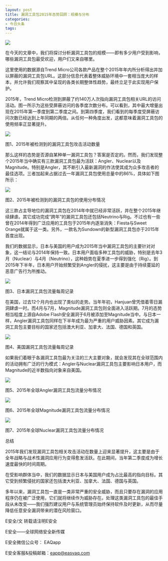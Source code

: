 ```yaml
---
layout: post
title: 漏洞工具包2015年态势回顾：规模与分布
categories:
- 今日头条
tags:
---
```

![](http://p3.pstatp.com/large/3230005e3a881f4e1d5)

在今天的文章中，我们将探讨分析漏洞工具包的规模——即有多少用户受到影响，哪些漏洞工具包最受欢迎，用户们又来自哪里。

这里使用的数据源自Trend Micro公司各款产品在整个2015年年内所分析得出并加以屏蔽的漏洞工具包URL。这部分信息代表着整体威胁环境中一套相当庞大的样本，并允许我们观察其中呈现的各类长期整体性趋势，最终立足于此实现用户保护。

2015年，Trend Micro检测到屏蔽了约140万人次指向漏洞工具包相关URL的访问活动。图一所示为这些受屏蔽访问的各季度次数分布。可以看到，其中最大增量出现在2015年第一季度到第二季度之间。到第四季度，我们看到的每季度受屏蔽访问次数已经达到上年同期的两倍。从任何一种角度出发，这都意味着漏洞工具包的使用频率正显著提升。

![](http://p3.pstatp.com/large/3250001312aefe0a9d4)

图1、2015年被检测到的漏洞工具包攻击活动数量

那么这样的态势是否源自某种单一漏洞工具包？答案是否定的。然而，我们发现整个2015年当中确实有三款漏洞工具包最为活跃：Angler、Nuclear以及Magnitude。特别是Angler，其不断引入最新漏洞的作法使其成为众多攻击者的最佳选项。三者加起来占据过去一年漏洞工具包使用总量中的86%，具体如下图所示：

![](http://p3.pstatp.com/large/2f400083071472fd304)

图2、2015年被检测到的漏洞工具包的使用分布情况

这三款占主导地位的漏洞工具包在2014年中就已经非常活跃，并在整个2015年继续肆虐。其它成功完成“跨年”的漏洞工具包还包括Neutrino与Rig。不过也有一些曾在2014年得到广泛应用的工具包于2015年内逐渐消失：Fiesta与Sweet Orange就属于这一类。另外，一款名为Sundown的新型漏洞工具包亦于2015年首度出现。

我们的数据显示，日本与美国的用户成为2015年当中漏洞工具包的主要针对对象，这一结论与2014年保持一致。日本用户面临多种工具包的威胁，特别是去年3月（Nuclear）与4月（Neutrino），这种趋势在夏季进一步得到强化（Rig）。到2015年下半年，日本用户开始频繁受到Angler的侵扰，这主要是由于持续蔓延的恶意广告行为所推动。

![](http://p3.pstatp.com/large/3250001312b54081fb3)

图3、日本漏洞工具包流量每周记录

在美国，过去12个月内也出现了类似的走势。当年年初，Hanjuan曾凭借着零日漏洞肆虐一时。而4月与7月，Magnitude漏洞工具包则全面进入活跃期。7月的态势相当程度上源自Adobe Flash安全漏洞于6月被添加至Magnitude当中。与日本一样，Angler漏洞工具包同样在下半年成为最为严重的用户威胁因素。其它成为漏洞工具包主要目标的国家还包括澳大利亚、加拿大、法国、德国和英国。

![](http://p1.pstatp.com/large/3270005e66dd545d156)

图4、美国漏洞工具包流量每周记录

如果我们着眼于各漏洞工具包最为关注的三大主要对象，就会发现其在全球范围内的活动拥有广泛的行为模式：Angler与Nuclear漏洞工具包主要影响日本用户，而Magnitude的近半数指向对象来自美国。

![](http://p3.pstatp.com/large/2f3000836c404db6188)

图5、2015年全球Angler漏洞工具包流量分布情况

![](http://p3.pstatp.com/large/2f3000836c51842bcb4)

图6、2015年全球Magnitude漏洞工具包流量分布情况

![](http://p3.pstatp.com/large/3260005e62a97362d5c)

图7、2015年全球Nuclear漏洞工具包流量分布情况

总结

2015年我们发现漏洞工具包相关攻击活动在数量上迎来显著提升，这主要是由于全年战略与战术性漏洞应用行为变得愈发活跃。在此期间，当年第二季度成为增长速度最快的时间周期。

在受影响群体当中，我们的数据显示日本与美国用户成为占比最高的指向目标。其它受到频繁侵扰的国家还包括澳大利亚、加拿大、法国、德国与英国。

多年以来，漏洞工具包一直是一类非常严重的安全威胁，而且只要存在漏洞的应用程序仍在被广泛使用，它们就将继续作为威胁存在。处理这类漏洞工具包的最佳手段从未改变——我们强烈建议用户与系统管理员始终保持软件及时更新，从而尽量降低任意安全漏洞带来的潜在风险窗口。

E安全/文 转载请注明E安全

E安全——全球网络安全新传媒

E安全微信公众号： EAQapp

E安全客服&投稿邮箱：eapp@easyaq.com